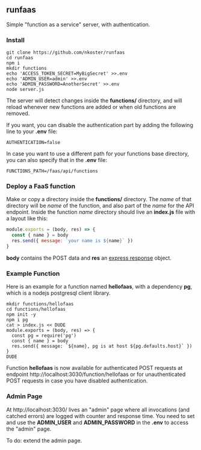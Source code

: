 ## runfaas

Simple "function as a service" server, with authentication.

### Install

```
git clone https://github.com/nkoster/runfaas
cd runfaas
npm i
mkdir functions
echo 'ACCESS_TOKEN_SECRET=MyBigSecret' >>.env
echo 'ADMIN_USER=admin' >>.env
echo 'ADMIN_PASSWORD=AnotherSecret' >>.env
node server.js
```

The server will detect changes inside the **functions/** directory,
and will reload whenever new functions are added or when old functions are removed.

If you want, you can disable the authentication part by adding the following line to your **.env** file:

```
AUTHENTICATION=false
```

In case you want to use a different path for your functions base directory, you can also specify that in the **.env** file:

```
FUNCTIONS_PATH=/faas/api/functions
```

### Deploy a FaaS function

Make or copy a directory inside the **functions/** directory.
The *name* of that directory will be *name* of the function, and also part of the *name* for the API endpoint.
Inside the function *name* directory should live an **index.js** file with a layout like this:

```javascript
module.exports = (body, res) => {
  const { name } = body
  res.send({ message: `your name is ${name}` })
}
```

**body** contains the POST data and **res** an [express response](https://expressjs.com/en/api.html#res) object.

### Example Function

Here is an example for a function named **hellofaas**, with a dependency **pg**, which is a nodejs postgresql client library.

```
mkdir functions/hellofaas
cd functions/hellofaas
npm init -y
npm i pg
cat > index.js << DUDE
module.exports = (body, res) => {
  const pg = require('pg')
  const { name } = body
  res.send({ message: `${name}, pg is at host ${pg.defaults.host}` })
}
DUDE
```

Function **hellofaas** is now available for authenticated POST requests at endpoint http://localhost:3030/function/hellofaas
or for unauthenticated POST requests in case you have disabled authentication.

### Admin Page

At http://localhost:3030/ lives an "admin" page where all invocations (and catched errors) are logged with counter and response time.
You need to set and use the **ADMIN_USER** and **ADMIN_PASSWORD** in the **.env** to access the "admin" page.

To do: extend the admin page.
